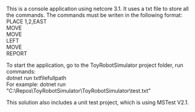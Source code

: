 This is a console application using netcore 3.1. It uses a txt file to store all the commands. The commands must be writen in the following format: <br>
PLACE 1,2,EAST <br>
MOVE <br>
MOVE <br>
LEFT <br>
MOVE <br>
REPORT

To start the application, go to the ToyRobotSimulator project folder, run commands: <br>
dotnet run txtfilefullpath <br>
For example: dotnet run "C:\Repos\ToyRobotSimulator\ToyRobotSimulator\test.txt"

This solution also includes a unit test project, which is using MSTest V2.1.
